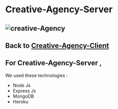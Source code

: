 # Creative-Agency-Server
## ![creative-Agency](https://i.ibb.co/Y0gnmQL/creative.png)

## Back to [Creative-Agency-Client](https://github.com/Azim-Ahmed/creative-agency-client)


## For Creative-Agency-Server ,

We used these technologies :

- Node Js
- Express Js
- MongoDB
- Heroku
